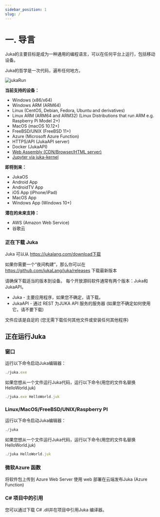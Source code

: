 ```yaml
---
sidebar_position: 1
slug: /
---
```


# 一. 导言

Juka的主要目标是成为一种通用的编程语言，可以在任何平台上运行，包括移动设备。

Juka的哲学是一次代码，遍布任何地方。

![jukaRun](/img/latestjuka.gif)

__当前支持的设备：__
- Windows (x86/x64)
- Windows ARM (ARM64)
- Linux (CentOS, Debian, Fedora, Ubuntu and derivatives)
- Linux ARM (ARM64 and ARM32) (Linux Distributions that run ARM e.g. Raspberry Pi Model 2+)
- MacOS (macOS 10.12+)
- FreeBSD/UNIX (FreeBSD 11+)
- Azure (Microsoft Azure Function)
- HTTPS/API (JukaAPI server)
- Docker (JukaAPI)
- [Web Assembly (CDN/Browser/HTML server)](https://github.com/jukaLang/juka-webassembly)
- [Jupyter via juka-kernel](https://github.com/jukaLang/juka_kernel)

__即将到来：__
- JukaOS
- Android App
- AndroidTV App
- iOS App (iPhone/iPad)
- MacOS App
- Windows App (Windows 10+)

__潜在的未来支持：__
- AWS (Amazon Web Service)
- 谷歌云


### 正在下载 Juka
Juka 可以从 https://jukalang.com/download下载

如果你需要一个“夜间构建”，那么你可以在 https://github.com/jukaLang/juka/releases 下载最新版本

请确保下载适当的版本到设备。 每个开放源码软件通常有两个版本：Juka和JukaAPI。
- Juka - 主要应用程序，如果您不确定，请下载。
- JukaAPI - 通过 REST 为JUKA API 服务的服务器 (如果您不确定如何使用它，请不要下载)

文件应该是自足的 (您无需下载任何其他文件或安装任何其他程序)

## 正在运行Juka

### 窗口

运行以下命令启动Juka编辑器：

```jsx
./juka.exe
```

如果您想从一个文件运行Juka代码，运行以下命令(用您的文件名替换HelloWorld.juk)

```jsx
./juka.exe HelloWorld.juk
```

### Linux/MacOS/FreeBSD/UNIX/Raspberry PI

运行以下命令启动Juka编辑器：
```jsx
./juka
```

如果您想从一个文件运行Juka代码，运行以下命令(用您的文件名替换HelloWorld.juk)

```jsx
./juka HelloWorld.juk
```


### 微软Azure 函数

将软件包上传到 Azure Web Server 使用 web 部署在云端发布Juka (Azure Function)

### C# 项目中的引用

您可以通过下载 C# .dll并在项目中引用Juka 编译器。
